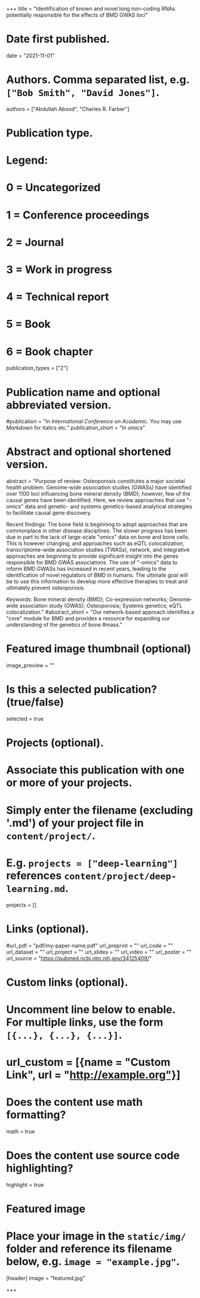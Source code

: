 +++
title = "Identification of known and novel long non-coding RNAs potentially responsible for the effects of BMD GWAS loci"

# Date first published.
date = "2021-11-01"

# Authors. Comma separated list, e.g. `["Bob Smith", "David Jones"]`.
authors = ["Abdullah Abood", "Charles R. Farber"]

# Publication type.
# Legend:
# 0 = Uncategorized
# 1 = Conference proceedings
# 2 = Journal
# 3 = Work in progress
# 4 = Technical report
# 5 = Book
# 6 = Book chapter
publication_types = ["2"]

# Publication name and optional abbreviated version.
#publication = "In *International Conference on Academic*. You may use *Markdown* for italics etc."
publication_short = "In *omics*"

# Abstract and optional shortened version.
abstract = "Purpose of review: Osteoporosis constitutes a major societal health problem. Genome-wide association studies (GWASs) have identified over 1100 loci influencing bone mineral density (BMD); however, few of the causal genes have been identified. Here, we review approaches that use "-omics" data and genetic- and systems genetics-based analytical strategies to facilitate causal gene discovery.

Recent findings: The bone field is beginning to adopt approaches that are commonplace in other disease disciplines. The slower progress has been due in part to the lack of large-scale "omics" data on bone and bone cells. This is however changing, and approaches such as eQTL colocalization, transcriptome-wide association studies (TWASs), network, and integrative approaches are beginning to provide significant insight into the genes responsible for BMD GWAS associations. The use of "-omics" data to inform BMD GWASs has increased in recent years, leading to the identification of novel regulators of BMD in humans. The ultimate goal will be to use this information to develop more effective therapies to treat and ultimately prevent osteoporosis.

Keywords: Bone mineral density (BMD); Co-expression networks; Genome-wide association study (GWAS); Osteoporosis; Systems genetics; eQTL colocalization."
#abstract_short = "Our network-based approach identifies a "core" module for BMD and provides a resource for expanding our understanding of the genetics of bone #mass."

# Featured image thumbnail (optional)
image_preview = ""

# Is this a selected publication? (true/false)
selected = true

# Projects (optional).
#   Associate this publication with one or more of your projects.
#   Simply enter the filename (excluding '.md') of your project file in `content/project/`.
#   E.g. `projects = ["deep-learning"]` references `content/project/deep-learning.md`.
projects = []

# Links (optional).
#url_pdf = "pdf/my-paper-name.pdf"
url_preprint = ""
url_code = ""
url_dataset = ""
url_project = ""
url_slides = ""
url_video = ""
url_poster = ""
url_source = "https://pubmed.ncbi.nlm.nih.gov/34125409/"

# Custom links (optional).
#   Uncomment line below to enable. For multiple links, use the form `[{...}, {...}, {...}]`.
# url_custom = [{name = "Custom Link", url = "http://example.org"}]

# Does the content use math formatting?
math = true

# Does the content use source code highlighting?
highlight = true

# Featured image
# Place your image in the `static/img/` folder and reference its filename below, e.g. `image = "example.jpg"`.
[header]
image = "featured.jpg"


+++
